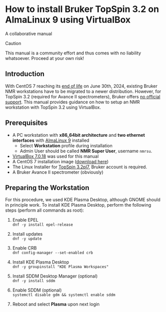 # How to install Bruker TopSpin 3.2 on AlmaLinux 9 using VirtualBox

A collaborative manual

> [!CAUTION]
> This manual is a community effort and thus comes with no liability whatsoever. Proceed at your own risk!

## Introduction

With CentOS 7 reaching its [end of life](https://access.redhat.com/support/policy/updates/errata#Life_Cycle_Dates) on June 30th, 2024, existing Bruker NMR workstations have to be migrated to a newer distribution. However, for TopSpin 3.2 (required for Avance II spectrometers), Bruker offers [no official support](https://repo-bbio.bruker.com/AlmaLinux/9/TopSpinInstallationRequirements.html). This manual provides guidance on how to setup an NMR workstation with TopSpin 3.2 using VirtualBox.

## Prerequisites

-   A PC workstation with **x86_64bit architecture** and **two ethernet interfaces** with [AlmaLinux 9](https://almalinux.org/) installed
    -   Select **Workstation** profile during installation
    -   Admin User should be called **NMR Super User**, username `nmrsu`.
-   [VirtualBox 7.0.18](https://www.virtualbox.org/wiki/Linux_Downloads) was used for this manual
-   A CentOS 7 installation image ([download here](http://isoredirect.centos.org/centos/7/isos/x86_64/))
-   The Linux Installer for [TopSpin 3.2pl7](https://www.bruker.com/protected/de/services/software-downloads/nmr/linux.html), Bruker account is required.
-   A Bruker Avance II spectrometer (obviously)

## Preparing the Workstation

For this procedure, we used KDE Plasma Desktop, although GNOME should in principle work. To install KDE Plasma Desktop, perform the following steps (perform all commands as root):

1. Enable EPEL  
   `dnf -y install epel-release`

2. Install updates  
   `dnf -y update`

3. Enable CRB  
   `dnf config-manager --set-enabled crb`

4. Install KDE Plasma Desktop  
   `dnf -y groupinstall "KDE Plasma Workspaces"`

5. Install SDDM Desktop Manager (optional)  
   `dnf -y install sddm`

6. Enable SDDM (optional)  
   `systemctl disable gdm && systemctl enable sddm`

7. Reboot and select **Plasma** upon next login
